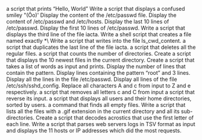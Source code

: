 a script that prints “Hello, World”
Write a script that displays a confused smiley "(Ôo)'
Display the content of the /etc/passwd file.
Display the content of /etc/passwd and /etc/hosts.
Display the last 10 lines of /etc/passwd.
Display the first 10 lines of /etc/passwd.
Write a script that displays the third line of the file iacta.
Write a shell script that creates a file named exactly \*\\
Write a script that writes into the file ls_cwd_content.
a script that duplicates the last line of the file iacta.
a script that deletes all the regular files.
a script that counts the number of directories.
Create a script that displays the 10 newest files in the current directory.
Create a script that takes a list of words as input and prints.
Display the number of lines that contain the pattern.
Display lines containing the pattern “root” and 3 lines.
Display all the lines in the file /etc/passwd.
Display all lines of the file /etc/ssh/sshd_config.
Replace all characters A and c from input to Z and e respectively.
a script that removes all letters c and C from input
a script that reverse its input.
a script that displays all users and their home directories, sorted by users.
a command that finds all empty files.
Write a script that lists all the files with a .gif extension in the current directory and all its sub-directories.
Create a script that decodes acrostics that use the first letter of each line.
Write a script that parses web servers logs in TSV format as input and displays the 11 hosts or IP addresses which did the most requests.
